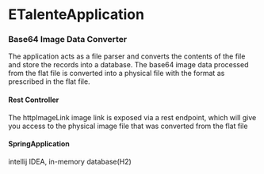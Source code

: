 # ETalenteApplication

### Base64 Image Data Converter
The application acts as a file parser and converts
the contents of the file and
store the records into a database.
The base64 image data processed from the flat file is converted into a
physical file with the format as prescribed in the flat file.

#### Rest Controller
The httpImageLink image link is exposed via a rest endpoint, which will give you
access to the physical image file that was converted from the flat file

#### SpringApplication
intellij IDEA, in-memory database(H2)
